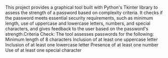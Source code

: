 This project provides a graphical tool built with Python's Tkinter library to assess the strength of a password based on complexity criteria. It checks if the password meets essential security requirements, such as minimum length, use of uppercase and lowercase letters, numbers, and special characters, and gives feedback to the user based on the password's strength.Criteria Check: The tool assesses passwords for the following:
Minimum length of 8 characters
Inclusion of at least one uppercase letter
Inclusion of at least one lowercase letter
Presence of at least one number
Use of at least one special character
